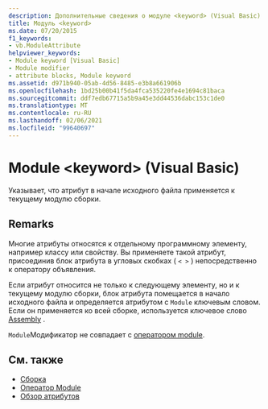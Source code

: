 ```yaml
---
description: Дополнительные сведения о модуле <keyword> (Visual Basic)
title: Модуль <keyword>
ms.date: 07/20/2015
f1_keywords:
- vb.ModuleAttribute
helpviewer_keywords:
- Module keyword [Visual Basic]
- Module modifier
- attribute blocks, Module keyword
ms.assetid: d971b940-05ab-4d56-8485-e3b8a661906b
ms.openlocfilehash: 1bd25b00b41f5da4fca535220fe4e1694c81baca
ms.sourcegitcommit: ddf7edb67715a5b9a45e3dd44536dabc153c1de0
ms.translationtype: MT
ms.contentlocale: ru-RU
ms.lasthandoff: 02/06/2021
ms.locfileid: "99640697"
---
```

# <a name="module-keyword-visual-basic"></a>Module \<keyword> (Visual Basic)

Указывает, что атрибут в начале исходного файла применяется к текущему модулю сборки.  
  
## <a name="remarks"></a>Remarks  

 Многие атрибуты относятся к отдельному программному элементу, например классу или свойству. Вы применяете такой атрибут, присоединив блок атрибута в угловых скобках ( `< >` ) непосредственно к оператору объявления.  
  
 Если атрибут относится не только к следующему элементу, но и к текущему модулю сборки, блок атрибута помещается в начало исходного файла и определяется атрибутом с `Module` ключевым словом. Если он применяется ко всей сборке, используется ключевое слово [Assembly](assembly.md) .  
  
 `Module`Модификатор не совпадает с [оператором module](../statements/module-statement.md).  
  
## <a name="see-also"></a>См. также

- [Сборка](assembly.md)
- [Оператор Module](../statements/module-statement.md)
- [Обзор атрибутов](../../programming-guide/concepts/attributes/index.md)
